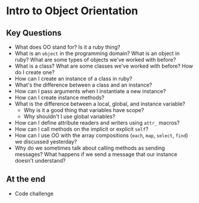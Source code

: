 # Intro to Object Orientation

## Key Questions
* What does OO stand for? Is it a ruby thing?
* What is an `object` in the programming domain? What is an object in ruby? What are some types of objects we've worked with before?
* What is a class? What are some classes we've worked with before? How do I create one?
* How can I create an instance of a class in ruby?
* What's the difference between a class and an instance?
* How can I pass arguments when I instantiate a new instance?
* How can I create instance methods?
* What is the difference between a local, global, and instance variable? 
  * Why is it a good thing that variables have scope? 
  * Why shouldn't I use global variables?
* How can I define attribute readers and writers using `attr_` macros?
* How can I call methods on the implicit or explicit `self`?
* How can I use OO with the array compositions (`each`, `map`, `select`, `find`) we discussed yesterday?
* Why do we sometimes talk about calling methods as sending messages? What happens if we send a message that our instance doesn't understand?

## At the end
* Code challenge